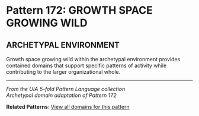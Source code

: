 # Pattern 172: GROWTH SPACE GROWING WILD

## ARCHETYPAL ENVIRONMENT

Growth space growing wild within the archetypal environment provides contained domains that support specific patterns of activity while contributing to the larger organizational whole.

---

*From the UIA 5-fold Pattern Language collection*  
*Archetypal domain adaptation of Pattern 172*

**Related Patterns**: [View all domains for this pattern](../../UIA/md/T172%20GROWTH%20SPACE%20GROWING%20WILD.md)
